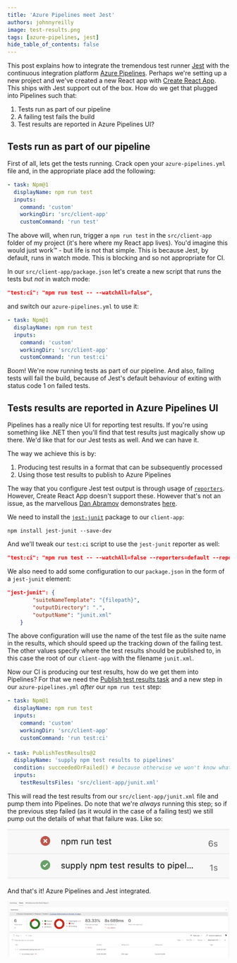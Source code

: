 ```yaml
---
title: 'Azure Pipelines meet Jest'
authors: johnnyreilly
image: test-results.png
tags: [azure-pipelines, jest]
hide_table_of_contents: false
---
```


This post explains how to integrate the tremendous test runner [Jest](https://jestjs.io/) with the continuous integration platform [Azure Pipelines](https://azure.microsoft.com/en-gb/services/devops/pipelines/?nav=min). Perhaps we're setting up a new project and we've created a new React app with [Create React App](https://create-react-app.dev/). This ships with Jest support out of the box. How do we get that plugged into Pipelines such that:

1. Tests run as part of our pipeline
2. A failing test fails the build
3. Test results are reported in Azure Pipelines UI?

## Tests run as part of our pipeline

First of all, lets get the tests running. Crack open your `azure-pipelines.yml` file and, in the appropriate place add the following:

```yml
- task: Npm@1
  displayName: npm run test
  inputs:
    command: 'custom'
    workingDir: 'src/client-app'
    customCommand: 'run test'
```

The above will, when run, trigger a `npm run test` in the `src/client-app` folder of my project (it's here where my React app lives). You'd imagine this would just work™️ - but life is not that simple. This is because Jest, by default, runs in watch mode. This is blocking and so not appropriate for CI.

In our `src/client-app/package.json` let's create a new script that runs the tests but _not_ in watch mode:

```json
"test:ci": "npm run test -- --watchAll=false",
```

and switch our `azure-pipelines.yml` to use it:

```yml
- task: Npm@1
  displayName: npm run test
  inputs:
    command: 'custom'
    workingDir: 'src/client-app'
    customCommand: 'run test:ci'
```

Boom! We're now running tests as part of our pipeline. And also, failing tests will fail the build, because of Jest's default behaviour of exiting with status code 1 on failed tests.

## Tests results are reported in Azure Pipelines UI

Pipelines has a really nice UI for reporting test results. If you're using something like .NET then you'll find that test results just magically show up there. We'd like that for our Jest tests as well. And we can have it.

The way we achieve this is by:

1. Producing test results in a format that can be subsequently processed
2. Using those test results to publish to Azure Pipelines

The way that you configure Jest test output is through usage of [`reporters`](https://jestjs.io/docs/en/cli#--reporters). However, Create React App doesn't support these. However that's not an issue, as the marvellous [Dan Abramov](https://twitter.com/dan_abramov) demonstrates [here](https://github.com/facebook/create-react-app/issues/2474#issuecomment-306340526).

We need to install the [`jest-junit`](https://github.com/jest-community/jest-junit) package to our `client-app`:

```
npm install jest-junit --save-dev
```

And we'll tweak our `test:ci` script to use the `jest-junit` reporter as well:

```json
"test:ci": "npm run test -- --watchAll=false --reporters=default --reporters=jest-junit",
```

We also need to add some configuration to our `package.json` in the form of a `jest-junit` element:

```json
"jest-junit": {
        "suiteNameTemplate": "{filepath}",
        "outputDirectory": ".",
        "outputName": "junit.xml"
    }
```

The above configuration will use the name of the test file as the suite name in the results, which should speed up the tracking down of the failing test. The other values specify where the test results should be published to, in this case the root of our `client-app` with the filename `junit.xml`.

Now our CI is producing our test results, how do we get them into Pipelines? For that we need the [Publish test results task](https://docs.microsoft.com/en-us/azure/devops/pipelines/tasks/test/publish-test-results?view=azure-devops&tabs=trx%2Cyaml) and a new step in our `azure-pipelines.yml` _after_ our `npm run test` step:

```yml
- task: Npm@1
  displayName: npm run test
  inputs:
    command: 'custom'
    workingDir: 'src/client-app'
    customCommand: 'run test:ci'

- task: PublishTestResults@2
  displayName: 'supply npm test results to pipelines'
  condition: succeededOrFailed() # because otherwise we won't know what tests failed
  inputs:
    testResultsFiles: 'src/client-app/junit.xml'
```

This will read the test results from our `src/client-app/junit.xml` file and pump them into Pipelines. Do note that we're _always_ running this step; so if the previous step failed (as it would in the case of a failing test) we still pump out the details of what that failure was. Like so:

![screenshot of test results being published to Azure Pipelines regardless of passing or failing tests](test-and-publish-steps.png)

And that's it! Azure Pipelines and Jest integrated.

![screenshot of test results published to Azure Pipelines](test-results.png)
